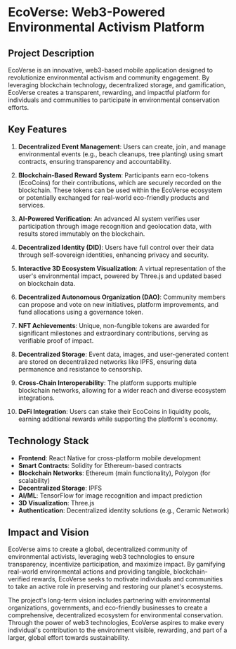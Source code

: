 # EcoVerse: Web3-Powered Environmental Activism Platform

## Project Description

EcoVerse is an innovative, web3-based mobile application designed to revolutionize environmental activism and community engagement. By leveraging blockchain technology, decentralized storage, and gamification, EcoVerse creates a transparent, rewarding, and impactful platform for individuals and communities to participate in environmental conservation efforts.

## Key Features

1. **Decentralized Event Management**: Users can create, join, and manage environmental events (e.g., beach cleanups, tree planting) using smart contracts, ensuring transparency and accountability.

2. **Blockchain-Based Reward System**: Participants earn eco-tokens (EcoCoins) for their contributions, which are securely recorded on the blockchain. These tokens can be used within the EcoVerse ecosystem or potentially exchanged for real-world eco-friendly products and services.

3. **AI-Powered Verification**: An advanced AI system verifies user participation through image recognition and geolocation data, with results stored immutably on the blockchain.

4. **Decentralized Identity (DID)**: Users have full control over their data through self-sovereign identities, enhancing privacy and security.

5. **Interactive 3D Ecosystem Visualization**: A virtual representation of the user's environmental impact, powered by Three.js and updated based on blockchain data.

6. **Decentralized Autonomous Organization (DAO)**: Community members can propose and vote on new initiatives, platform improvements, and fund allocations using a governance token.

7. **NFT Achievements**: Unique, non-fungible tokens are awarded for significant milestones and extraordinary contributions, serving as verifiable proof of impact.

8. **Decentralized Storage**: Event data, images, and user-generated content are stored on decentralized networks like IPFS, ensuring data permanence and resistance to censorship.

9. **Cross-Chain Interoperability**: The platform supports multiple blockchain networks, allowing for a wider reach and diverse ecosystem integrations.

10. **DeFi Integration**: Users can stake their EcoCoins in liquidity pools, earning additional rewards while supporting the platform's economy.

## Technology Stack

- **Frontend**: React Native for cross-platform mobile development
- **Smart Contracts**: Solidity for Ethereum-based contracts
- **Blockchain Networks**: Ethereum (main functionality), Polygon (for scalability)
- **Decentralized Storage**: IPFS
- **AI/ML**: TensorFlow for image recognition and impact prediction
- **3D Visualization**: Three.js
- **Authentication**: Decentralized identity solutions (e.g., Ceramic Network)

## Impact and Vision

EcoVerse aims to create a global, decentralized community of environmental activists, leveraging web3 technologies to ensure transparency, incentivize participation, and maximize impact. By gamifying real-world environmental actions and providing tangible, blockchain-verified rewards, EcoVerse seeks to motivate individuals and communities to take an active role in preserving and restoring our planet's ecosystems.

The project's long-term vision includes partnering with environmental organizations, governments, and eco-friendly businesses to create a comprehensive, decentralized ecosystem for environmental conservation. Through the power of web3 technologies, EcoVerse aspires to make every individual's contribution to the environment visible, rewarding, and part of a larger, global effort towards sustainability.